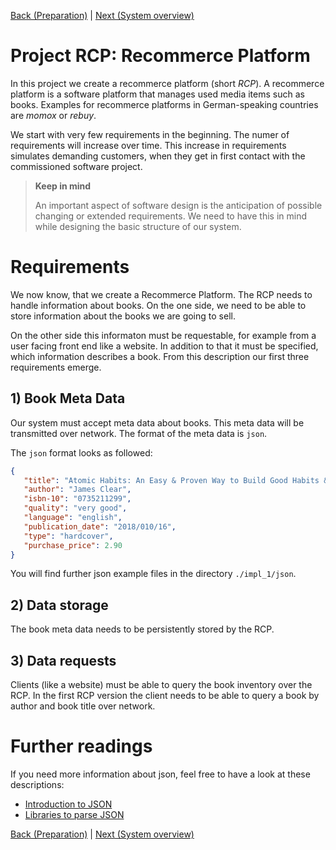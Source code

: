 [Back (Preparation)](./preparation.md) | [Next (System overview)](./system_overview.md)

# Project RCP: Recommerce Platform

In this project we create a recommerce platform (short *RCP*). A recommerce platform is a software platform that manages used media items such as books. Examples for recommerce platforms in German-speaking countries are *momox* or *rebuy*.

We start with very few requirements in the beginning. The numer of requirements will increase over time. This increase in requirements simulates demanding customers, when they get in first contact with the commissioned software project.

> **Keep in mind**
>
> An important aspect of software design is the anticipation of possible changing or extended requirements. We need to have this in mind while designing the basic structure of our system.

# Requirements

We now know, that we create a Recommerce Platform. The RCP needs to handle information about books. On the one side, we need to be able to store information about the books we are going to sell.

On the other side this informaton must be requestable, for example from a user facing front end like a website. In addition to that it must be specified, which information describes a book. From this description our first three requirements emerge.

## 1) Book Meta Data
Our system must accept meta data about books. This meta data will be transmitted over network. The format of the meta data is `json`. 

The `json` format looks as followed:

```json
{
   "title": "Atomic Habits: An Easy & Proven Way to Build Good Habits & Break Bad Ones",
   "author": "James Clear",
   "isbn-10": "0735211299",
   "quality": "very good",
   "language": "english",
   "publication_date": "2018/010/16",
   "type": "hardcover",
   "purchase_price": 2.90
}
```
You will find further json example files in the directory `./impl_1/json`.

## 2) Data storage
The book meta data needs to be persistently stored by the RCP.

## 3) Data requests
Clients (like a website) must be able to query the book inventory over the RCP. In the first RCP version the client needs to be able to query a book by author and book title over network. 

# Further readings

If you need more information about json, feel free to have a look at these descriptions:

- [Introduction to JSON](https://javaee.github.io/tutorial/jsonp001.html)
- [Libraries to parse JSON](https://www.json.org/json-en.html)

[Back (Preparation)](./preparation.md) | [Next (System overview)](./system_overview.md)
